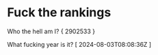 # Fuck the rankings

Who the hell am I?
{ 2902533 }

What fucking year is it?
[ 2024-08-03T08:08:36Z ]

